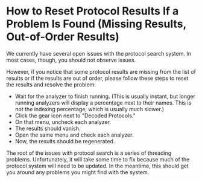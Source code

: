 # How to Reset Protocol Results If a Problem Is Found \(Missing Results, Out-of-Order Results\)

We currently have several open issues with the protocol search system. In most cases, though, you should not observe issues.

However, if you notice that some protocol results are missing from the list of results or if the results are out of order, please follow these steps to reset the results and resolve the problem:

* Wait for the analyzer to finish running. \(This is usually instant, but longer running analyzers will display a percentage next to their names. This is not the indexing percentage, which is usually much slower.\)
* Click the gear icon next to "Decoded Protocols."
* On that menu, uncheck each analyzer.
* The results should vanish. 
* Open the same menu and check each analyzer.
* Now, the results should be regenerated.

The root of the issues with protocol search is a series of threading problems. Unfortunately, it will take some time to fix because much of the protocol system will need to be updated. In the meantime, this should get you around any problems you might find with the system.

